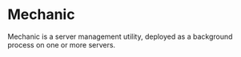 # Mechanic

Mechanic is a server management utility, deployed as a background process on one or more servers.  